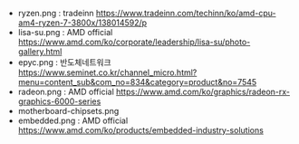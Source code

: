 - ryzen.png : tradeinn https://www.tradeinn.com/techinn/ko/amd-cpu-am4-ryzen-7-3800x/138014592/p
- lisa-su.png : AMD official https://www.amd.com/ko/corporate/leadership/lisa-su/photo-gallery.html
- epyc.png : 반도체네트워크 https://www.seminet.co.kr/channel_micro.html?menu=content_sub&com_no=834&category=product&no=7545
- radeon.png : AMD official https://www.amd.com/ko/graphics/radeon-rx-graphics-6000-series
- motherboard-chipsets.png
- embedded.png : AMD official https://www.amd.com/ko/products/embedded-industry-solutions
